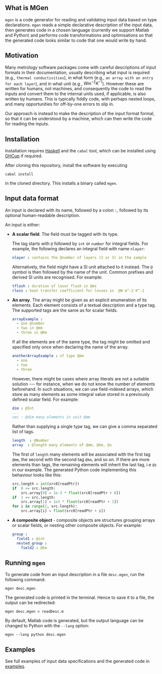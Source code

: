 ## What is MGen
`mgen` is a code generator for reading and validating input data based on type declarations. `mgen` reads a simple declarative description of the input data, then generates code in a chosen language (currently we support Matlab and Python) and performs code transformations and optimisations so that the generated code looks similar to code that one would write by hand.

## Motivation
Many metrology software packages come with careful descriptions of input formats in their documentation, usually describing what input is required (e.g., `thermal conductivities`), in what form (e.g., `an array with an entry for each layer`), and in what unit (e.g., $Wm^{-2}K^{-1}$). However these are written for humans, not machines, and consequently the code to read the inputs and convert them to the internal units used, if applicable, is also written by humans. This is typically fiddly code, with perhaps nested loops, and many opportunities for off-by-one errors to slip in.

Our approach is instead to make the description of the input format formal, so that it can be understood by a machine, which can then write the code for reading the inputs.

## Installation

Installation requires [Haskell](https://www.haskell.org) and the `cabal` tool, which can be installed using [GHCup](https://www.haskell.org/ghcup/) if required.

After cloning this repository, install the software by executing
```shell
cabal install
```
in the cloned directory. This installs a binary called `mgen`.

## Input data format
An input is declared with its name, followed by a colon
`:`, followed by its optional human-readable description.

An input is either:
* **A scalar field**. The field must be tagged with its type.

  The tag starts with `@` followed by `int` or `number` for integral fields. For example, the following declares an integral field with name `nlayer`:
  ```yaml
  nlayer : contains the @number of layers (2 or 3) in the sample
  ```
  Alternatively, the field might have a SI unit attached to it instead. The `@` symbol is then followed by the name of the unit. Common prefixes and derived SI units are recognised. For example:
  ```yaml
  tflash : duration of laser flash in @ms
  rloss : heat transfer coefficient for losses in  @W m^-2 K^-1
  ```
* **An array**. The array might be given as an explicit enumeration of its elements. Each element consists of a textual description and a type tag. The supported tags are the same as for scalar fields.
  ```yaml
  arrayExample :
    - one @number
    - two in @mm
    - three in @Km
  ```
  If all the elements are of the same type, the tag might be omitted and specified only once when declaring the name of the array.
  ```yaml
  anotherArrayExample : of type @mm
    - one
    - two
    - three
  ```
  However, there might be cases where array literals are not a suitable solution --- for instance, when we do not know the number of elements beforehand. In such situations, we can use field-indexed arrays, which store as many elements as some integral value stored in a previously defined scalar field. For example:
  ```yaml
  dim : @Int
  ...
  vec : @dim many elements in unit @mm
  ```
  Rather than supplying a single type tag, we can give a comma separated list of tags.
  ```yaml
  length  : @Number
  array  : @length many elements of @mm, @km, @s
  ```
  The first of `length` many elements will be associated with the first tag `@mm`, the second with the second tag `@km`, and so on. If there are more elements than tags, the remaining elements will inherit the last tag, i.e `@s` in our example. The generated Python code implementing this behaviour looks like this:
  ```python
  src.length = int(src0[readPtr])
  if  0 <= src.length:
      src.array[0] = 1e-3 * float(src0[readPtr + 0])
  if  1 <= src.length:
      src.array[1] = 1e3 * float(src0[readPtr + 1])
  for i in range(2, src.length):
      src.array[i] = float(src0[readPtr + i])
  ```

* **A composite object** - composite objects are structures grouping arrays or scalar fields, or nesting other composite objects. For example:
  ```yaml
  group :
    field1 : @int
    nested_group :
      field2 : @km
  ```

## Running `mgen`

To generate code from an input description in a file `desc.mgen`, run the following command:
```shell
mgen desc.mgen
```
The generated code is printed in the terminal. Hence to save it to a file, the output can be redirected:
```shell
mgen desc.mgen > readDesc.m
```

By default, Matlab code is generated, but the output language can be changed to Python with the `--lang` option:
```shell
mgen --lang python desc.mgen
```


## Examples
See full examples of input data specifications and the generated code in [examples](examples/).
